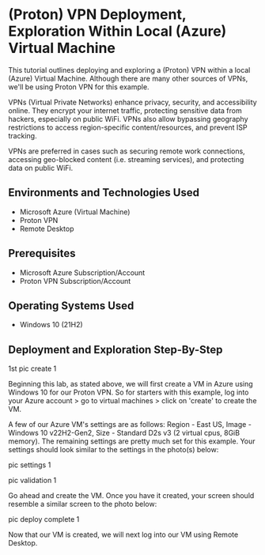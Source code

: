 <h1>(Proton) VPN Deployment, Exploration Within Local (Azure) Virtual Machine</h1>
This tutorial outlines deploying and exploring a (Proton) VPN within a local (Azure) Virtual Machine. Although there are many other sources of VPNs, we'll be using Proton VPN for this example. 

VPNs (Virtual Private Networks) enhance privacy, security, and accessibility online. They encrypt your internet traffic, protecting sensitive data from hackers, especially on public WiFi. VPNs also allow bypassing geography restrictions to access region-specific content/resources, and prevent ISP tracking.

VPNs are preferred in cases such as securing remote work connections, accessing geo-blocked content (i.e. streaming services), and protecting data on public WiFi.<br />

<h2>Environments and Technologies Used</h2>

- Microsoft Azure (Virtual Machine)
- Proton VPN
- Remote Desktop

<h2>Prerequisites</h2>

- Microsoft Azure Subscription/Account
- Proton VPN Subscription/Account

<h2>Operating Systems Used </h2>

- Windows 10 (21H2)


<h2>Deployment and Exploration Step-By-Step</h2>

<p>
</p>
<p>

1st pic create 1
   
   Beginning this lab, as stated above, we will first create a VM in Azure using Windows 10 for our Proton VPN. So for starters with this example, log into your Azure account > go to virtual machines > click on 'create' to create the VM.
   
   A few of our Azure VM's settings are as follows: Region - East US, Image - Windows 10 v22H2-Gen2, Size - Standard D2s v3 (2 virtual cpus, 8GiB memory). The remaining settings are pretty much set for this example. Your settings should look similar to the settings in the photo(s) below:

   pic settings 1

   pic validation 1

   Go ahead and create the VM. Once you have it created, your screen should resemble a similar screen to the photo below:

   pic deploy complete 1

   Now that our VM is created, we will next log into our VM using Remote Desktop.

   
</p>
<br />
